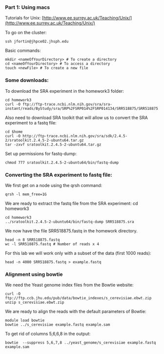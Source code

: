 ### Part 1: Using macs

Tutorials for Unix: [http://www.ee.surrey.ac.uk/Teaching/Unix/](http://www.ee.surrey.ac.uk/Teaching/Unix/)


To go on the cluster:

    ssh jfortin@jhpce02.jhsph.edu

Basic commands:

    mkdir <nameOfYourDirectory> # To create a directory 
    cd <nameOfYourDirectory> # To access a directory
    touch <newFile> # To create a new file

### Some downloads:

To download the SRA experiment in the homework3 folder:
    
    cd homework3
    curl -O ftp://ftp-trace.ncbi.nlm.nih.gov/sra/sra-instant/reads/ByStudy/sra/SRP%2FSRP014%2FSRP014134/SRR518875/SRR518875.sra

Also need to download SRA toolkit that will allow us to convert the SRA experiment to a fastq file:

    cd $home
    curl -O http://ftp-trace.ncbi.nlm.nih.gov/sra/sdk/2.4.5-2/sratoolkit.2.4.5-2-ubuntu64.tar.gz
    tar -zxvf sratoolkit.2.4.5-2-ubuntu64.tar.gz
 
Set up permissions for fastq-dump:

    chmod 777 sratoolkit.2.4.5-2-ubuntu64/bin/fastq-dump

### Converting the SRA experiment to fastq file:

We first get on a node using the qrsh command:

    qrsh -l mem_free=1G
    
We are ready to extract the fastq file from the SRA experiment:
    cd homework3

    cd homework3
    ../sratoolkit.2.4.5-2-ubuntu64/bin/fastq-dump SRR518875.sra

We now have the file SRR518875.fastq in the homework directory. 

    head -n 8 SRR518875.fastq 
    wc -l SRR518875.fastq # Number of reads x 4


For this lab we will work only with a subset of the data (first 1000 reads): 

    head -n 4000 SRR518875.fastq > example.fastq


### Alignment using bowtie

We need the Yeast genome index files from the Bowtie website:

    curl -O ftp://ftp.ccb.jhu.edu/pub/data/bowtie_indexes/s_cerevisiae.ebwt.zip
    unzip s_cerevisiae.ebwt.zip

We are ready to align the reads with the default parameters of Bowtie:
    
    module load bowtie
    bowtie ../s_cerevisiae example.fastq example.sam 
    
To get rid of columns 5,6,6,8 in the output:

    bowtie  --suppress 5,6,7,8 ../yeast_genome/s_cerevisiae example.fastq example.sam 





